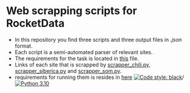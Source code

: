 # Web scrapping scripts for RocketData #

- In this repository you find three scripts and three output files in *.json* format.
- Each script is a semi-automated parser of relevant sites.
- The requirements for the task is located in [this](test_task.pdf) file.
- Links of each site that is scrapped by [scrapper_chili.py](https://www.oriencoop.cl/sucursales.htm), [scrapper_siberica.py](https://www.naturasiberica.ru/our-shops/) and [scrapper_som.py](https://som1.ru/shops/).
- requirements for running them is resides in [here](requirements.txt)
[![Code style: black](https://img.shields.io/badge/code%20style-black-000000.svg)](https://github.com/psf/black)/[![Python 3.10](https://img.shields.io/badge/python-3.10.5+-blue.svg)](https://www.python.org/downloads/release/python-3105/)
